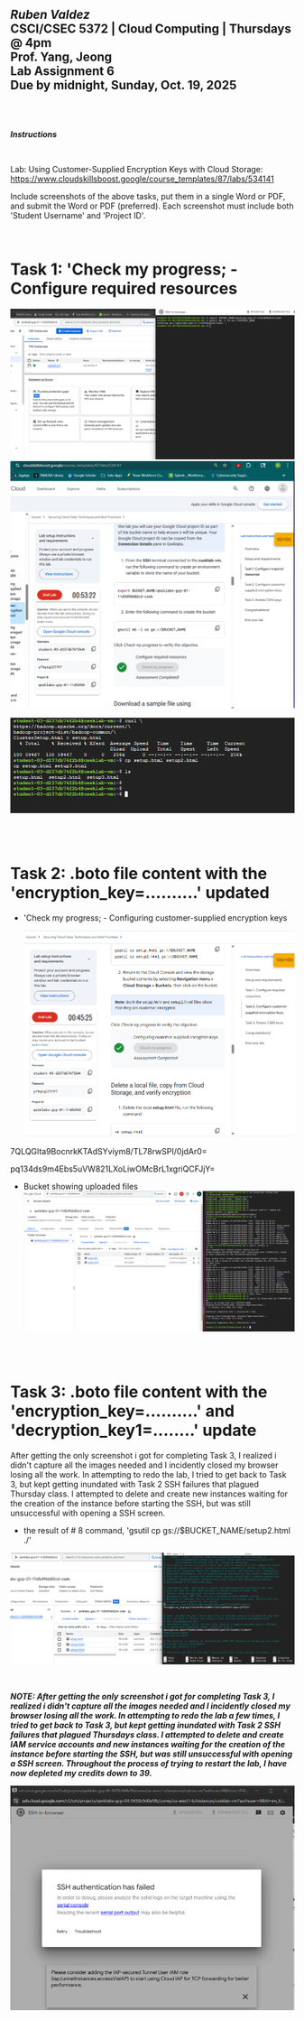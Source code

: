 ***Ruben Valdez*** <br>
CSCI/CSEC 5372 | Cloud Computing | Thursdays @ 4pm<br>
Prof. Yang, Jeong <br>
Lab Assignment 6 <br>
Due by midnight, Sunday, Oct. 19, 2025
---

<br><br>

***Instructions***

<br>

Lab: Using Customer-Supplied Encryption Keys with Cloud Storage: 
https://www.cloudskillsboost.google/course_templates/87/labs/534141


Include screenshots of the above tasks, put them in a single Word or PDF, and submit the Word or PDF (preferred).  Each screenshot must include both 'Student Username' and 'Project ID'.


<br>


# Task 1: 'Check my progress; - Configure required resources

![alt text](image.png)  ![alt text](image-1.png)

![alt text](image-2.png)


<br><br>


# Task 2:  .boto file content with the 'encryption_key=..........' updated

- 'Check my progress; - Configuring customer-supplied encryption keys  

    ![alt text](image-4.png)

7QLQGlta9BocnrkKTAdSYviym8/TL78rwSPI/0jdAr0=


pq134ds9m4Ebs5uVW821LXoLiwOMcBrL1xgriQCFJjY=


- Bucket showing uploaded files
    ![alt text](image-3.png)
     


<br><br>


# Task 3: .boto file content with the 'encryption_key=..........' and 'decryption_key1=........' update

After getting the only screenshot i got for completing Task 3, I realized i didn't capture all the images needed and I incidently closed my browser losing all the work.  In attempting to redo the lab, I tried to get back to Task 3, but kept getting inundated with Task 2 SSH failures that plagued Thursday class.  I attempted to delete and create new instances waiting for the creation of the instance before starting the SSH, but was still unsuccessful with opening a SSH screen.   


- the result of # 8 command, 'gsutil cp gs://$BUCKET_NAME/setup2.html ./'

![alt text](image-5.png)

<br>

***NOTE: After getting the only screenshot i got for completing Task 3, I realized i didn't capture all the images needed and I incidently closed my browser losing all the work.  In attempting to redo the lab a few times, I tried to get back to Task 3, but kept getting inundated with Task 2 SSH failures that plagued Thursdays class.  I attempted to delete and create IAM service accounts and new instances waiting for the creation of the instance before starting the SSH, but was still unsuccessful with opening a SSH screen. Throughout the process of trying to restart the lab, I have now depleted my credits down to 39.***

![alt text](image-6.png)

